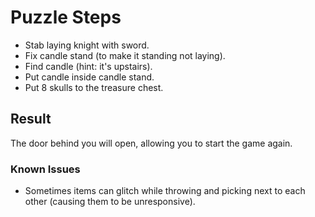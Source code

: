 # Puzzle Steps
- Stab laying knight with sword.
- Fix candle stand (to make it standing not laying).
- Find candle (hint: it's upstairs).
- Put candle inside candle stand.
- Put 8 skulls to the treasure chest.

## Result
The door behind you will open, allowing you to start the game again.

### Known Issues
- Sometimes items can glitch while throwing and picking next to each other (causing them to be unresponsive).
